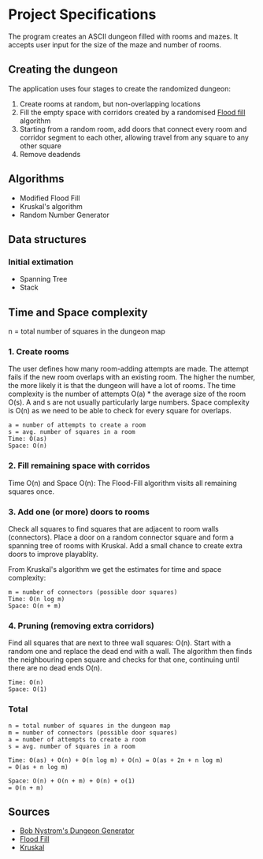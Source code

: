 # Project Specifications

The program creates an ASCII dungeon filled with rooms and mazes. It accepts user input for the size of the maze and number of rooms.

## Creating the dungeon

The application uses four stages to create the randomized dungeon:

1. Create rooms at random, but non-overlapping locations
2. Fill the empty space with corridors created by a randomised [Flood fill](https://en.wikipedia.org/wiki/Flood_fill) algorithm
3. Starting from a random room, add doors that connect every room and corridor segment to each other, allowing travel from any square to any other square
4. Remove deadends

## Algorithms

- Modified Flood Fill
- Kruskal's algorithm
- Random Number Generator

## Data structures

### Initial extimation

- Spanning Tree
- Stack

## Time and Space complexity

n = total number of squares in the dungeon map

### 1. Create rooms

The user defines how many room-adding attempts are made. The attempt fails if the new room overlaps with an existing room. The higher the number, the more likely it is that the dungeon will have a lot of rooms. The time complexity is the number of attempts O(a) * the average size of the room O(s). A and s are not usually particularly large numbers. Space complexity is O(n) as we need to be able to check for every square for overlaps.

    a = number of attempts to create a room
    s = avg. number of squares in a room
    Time: O(as)
    Space: O(n)


### 2. Fill remaining space with corridos

Time O(n) and Space O(n): The Flood-Fill algorithm visits all remaining squares once. 

### 3. Add one (or more) doors to rooms

Check all squares to find squares that are adjacent to room walls (connectors). Place a door on a random connector square and form a spanning tree of rooms with Kruskal. Add a small chance to create extra doors to improve playablity.

From Kruskal's algorithm we get the estimates for time and space complexity:

    m = number of connectors (possible door squares)
    Time: O(n log m)
    Space: O(n + m)

### 4. Pruning (removing extra corridors)

Find all squares that are next to three wall squares: O(n). Start with a random one and replace the dead end with a wall. The algorithm then finds the neighbouring open square and checks for that one, continuing until there are no dead ends O(n).

    Time: O(n)
    Space: O(1)

### Total

    n = total number of squares in the dungeon map
    m = number of connectors (possible door squares)
    a = number of attempts to create a room
    s = avg. number of squares in a room

    Time: O(as) + O(n) + O(n log m) + O(n) = O(as + 2n + n log m)    
    = O(as + n log m)

    Space: O(n) + O(n + m) + O(n) + o(1)  
    = O(n + m)

## Sources

- [Bob Nystrom's Dungeon Generator](http://journal.stuffwithstuff.com/2014/12/21/rooms-and-mazes/)
- [Flood Fill](https://www.hackerearth.com/practice/algorithms/graphs/flood-fill-algorithm/tutorial/)
- [Kruskal](https://en.wikipedia.org/wiki/Kruskal%27s_algorithm)



